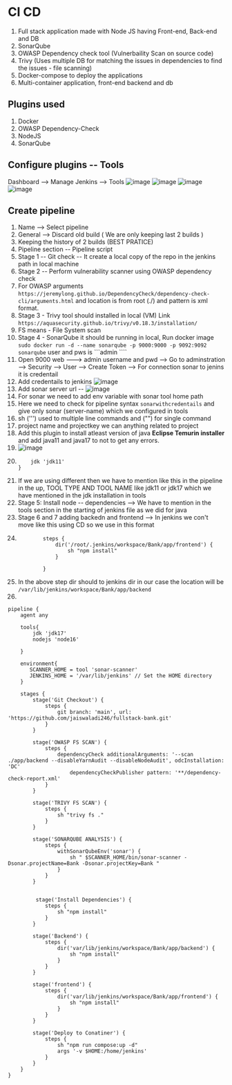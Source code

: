 # CI CD 
1) Full stack application made with Node JS having Front-end, Back-end and DB
2) SonarQube
3) OWASP Dependency check tool (Vulnerbaility Scan on source code)
4) Trivy (Uses multiple DB for matching the issues in dependencies to find the issues  - file scanning)
5) Docker-compose to deploy the applications
6) Multi-container application, front-end backend and db

Plugins used
--
1) Docker	 
2) OWASP Dependency-Check	 
3) NodeJS
4) SonarQube

Configure plugins -- Tools
--
Dashboard --> Manage Jenkins --> Tools 
![image](https://github.com/pavankumar0077/Complete-DevOps/assets/40380941/dd3de889-69c7-40ab-ac3b-8955c12ffbc8)
![image](https://github.com/pavankumar0077/Complete-DevOps/assets/40380941/9e49ef4e-e90f-4e75-a350-ae6490020f8c)
![image](https://github.com/pavankumar0077/Complete-DevOps/assets/40380941/25dedf6f-063f-45a1-b06f-2e37e60a2e61)
![image](https://github.com/pavankumar0077/Complete-DevOps/assets/40380941/e2c07c93-c73e-42db-94e6-255b368f1b4a)

Create pipeline
--
1) Name --> Select pipeline
2) General --> Discard old build ( We are only keeping last 2 builds )
3) Keeping the history of 2 builds (BEST PRATICE)
4) Pipeline section -- Pipeline script
5) Stage 1 -- Git check -- It create a local copy of the repo in the jenkins path in local machine
6) Stage 2 -- Perform vulnerability scanner using OWASP dependency check
7) For OWASP arguments ``` https://jeremylong.github.io/DependencyCheck/dependency-check-cli/arguments.html ``` and location is from root (./) and pattern is xml format.
8) Stage 3 - Trivy tool should installed in local (VM) Link ``` https://aquasecurity.github.io/trivy/v0.18.3/installation/ ```
9) FS means - File System scan
10) Stage 4 - SonarQube it should be running in local, Run docker image ``` sudo docker run -d --name sonarqube -p 9000:9000 -p 9092:9092 sonarqube ``` user and pws is ```admin ````
11) Open 9000 web ---> admin username and pwd --> Go to adminstration --> Security --> User --> Create Token --> For connection sonar to jenins it is credentail
12) Add credentails to jenkins ![image](https://github.com/pavankumar0077/Complete-DevOps/assets/40380941/d7b2f1be-9b10-442b-a7a1-961a41f70519)
13) Add sonar server url -- ![image](https://github.com/pavankumar0077/Complete-DevOps/assets/40380941/c118b11e-21e3-4b66-990f-cfb892bfa068)
14) For sonar we need to add env variable with sonar tool home path
15) Here we need to check for pipeline syntax ``` sonarwithcredentails ``` and give only sonar (server-name) which we configured in tools
16) sh (''') used to multiple line commands and ("") for single command
17) project name and projectkey we can anything related to project
18) Add this plugin to install atleast version of java **Eclipse Temurin installer** and add java11 and java17 to not to get any errors.
19) ![image](https://github.com/pavankumar0077/Complete-DevOps/assets/40380941/c8613634-79ea-44ff-abdf-aefe15395022)
20) ``` tools{
        jdk 'jdk11'
    }
    ```
21) If we are using different then we have to mention like this in the pipeline in the up, TOOL TYPE AND TOOL NAME like jdk11 or jdk17 which we have mentioned in the jdk installation in tools
22) Stage 5: Install node -- dependencies --> We have to mention in the tools section in the starting of jenkins file as we did for java
23) Stage 6 and 7 adding backedn and frontend --> In jenkins we con't move like this using CD so we use in this format
24) ``` stage('frontend') {
            steps {
                dir('/root/.jenkins/workspace/Bank/app/frontend') {
                    sh "npm install"
                }
                
            }
    ```
25) In the above step dir should to jenkins dir in our case the location will be ``` /var/lib/jenkins/workspace/Bank/app/backend ```
26) 















```
pipeline {
    agent any
    
    tools{
        jdk 'jdk17'
        nodejs 'node16'
        
    }
    
    environment{
       SCANNER_HOME = tool 'sonar-scanner'
       JENKINS_HOME = '/var/lib/jenkins' // Set the HOME directory
    }
    
    stages {
        stage('Git Checkout') {
            steps {
                git branch: 'main', url: 'https://github.com/jaiswaladi246/fullstack-bank.git'
            }
        }
        
        stage('OWASP FS SCAN') {
            steps {
                dependencyCheck additionalArguments: '--scan ./app/backend --disableYarnAudit --disableNodeAudit', odcInstallation: 'DC'
                    dependencyCheckPublisher pattern: '**/dependency-check-report.xml'
            }
        }
        
        stage('TRIVY FS SCAN') {
            steps {
                sh "trivy fs ."
            }
        }
        
        stage('SONARQUBE ANALYSIS') {
            steps {
                withSonarQubeEnv('sonar') {
                    sh " $SCANNER_HOME/bin/sonar-scanner -Dsonar.projectName=Bank -Dsonar.projectKey=Bank "
                }
            }
        }
        
        
         stage('Install Dependencies') {
            steps {
                sh "npm install"
            }
        }
        
        stage('Backend') {
            steps {
                dir('var/lib/jenkins/workspace/Bank/app/backend') {
                    sh "npm install"
                }
            }
        }
        
        stage('frontend') {
            steps {
                dir('var/lib/jenkins/workspace/Bank/app/frontend') {
                    sh "npm install"
                }
            }
        }
        
        stage('Deploy to Conatiner') {
            steps {
                sh "npm run compose:up -d"
                args '-v $HOME:/home/jenkins'
            }
        }
    }
}
```
